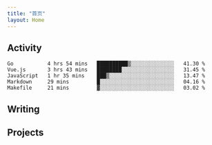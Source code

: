 ```yaml
---
title: "首页"
layout: Home
---
```


## Activity
<!--START_SECTION:waka-->
```text
Go           4 hrs 54 mins   ██████████▒░░░░░░░░░░░░░░   41.30 % 
Vue.js       3 hrs 43 mins   ████████░░░░░░░░░░░░░░░░░   31.45 % 
JavaScript   1 hr 35 mins    ███▒░░░░░░░░░░░░░░░░░░░░░   13.47 % 
Markdown     29 mins         █░░░░░░░░░░░░░░░░░░░░░░░░   04.16 % 
Makefile     21 mins         ▓░░░░░░░░░░░░░░░░░░░░░░░░   03.02 % 
```
<!--END_SECTION:waka-->

## Writing
<PindedPosts />

## Projects
<Projects />
